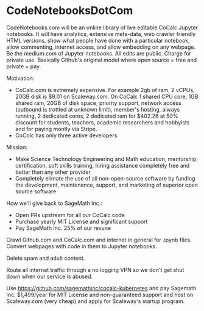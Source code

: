 # CodeNotebooksDotCom

CodeNotebooks.com will be an online library of live editable CoCalc Jupyter notebooks. It will have analytics, extensive meta-data, web crawler friendly HTML versions, show what people have done with a particular notebook, allow commenting, internet access, and allow embedding on any webpage. Be the medium.com of Jupyter notebooks. All edits are public. Charge for private use. Basically Github's original model where open source = free and private = pay.

Motivation:

* CoCalc.com is extremely expensive. For example 2gb of ram, 2 vCPUs, 20GB disk is $9.01 on Scaleway.com. On CoCalc 1 shared CPU core, 1GB shared ram, 20GB of disk space, priority support, network access (outbound is trottled at unknown limit), member's hosting, always running, 2 dedicated cores, 2 dedicated ram for $402.26 at 50% discount for students, teachers, academic researchers and hobbyists and for paying montly via Stripe.  
* CoColc has only three active developers

Mission: 

* Make Science Technology Engineering and Math education, mentorship, certification, soft skills training, hiring assistance completely free and better than any other provider
* Completely elimate the use of all non-open-source software by funding the development, maintenance, support, and marketing of superior open source software

How we'll give back to SageMath Inc.:

* Open PRs upstream for all our CoCalc code
* Purchase yearly MIT License and significant support
* Pay SageMath Inc. 25% of our revune

Crawl Github.com and CoCalc.com and internet in general for .ipynb files. Convert webpages with code in them to Jupyter notebooks.

Delete spam and adult content.

Route all internet traffic through a no logging VPN so we don't get shut down when our service is abused.

Use https://github.com/sagemathinc/cocalc-kubernetes and pay Sagemath Inc. $1,499/year for MIT License and non-guaranteed support and host on Scaleway.com (very cheap) and apply for Scaleway's startup program.
